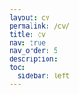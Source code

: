 ```yaml
---
layout: cv
permalink: /cv/
title: cv
nav: true
nav_order: 5
description: 
toc:
  sidebar: left
---
```

